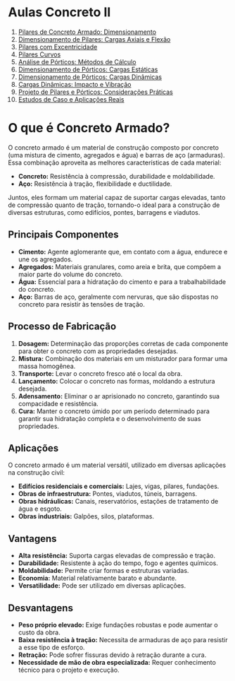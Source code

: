 # Aulas Concreto II

1. [Pilares de Concreto Armado: Dimensionamento](aula1)
2. [Dimensionamento de Pilares: Cargas Axiais e Flexão](aula2)
3. [Pilares com Excentricidade](aula3)
4. [Pilares Curvos](aula4)
5. [Análise de Pórticos: Métodos de Cálculo](aula5)
6. [Dimensionamento de Pórticos: Cargas Estáticas](aula6)
7. [Dimensionamento de Pórticos: Cargas Dinâmicas](aula7)
8. [Cargas Dinâmicas: Impacto e Vibração](aula8)
9. [Projeto de Pilares e Pórticos: Considerações Práticas](aula9)
10. [Estudos de Caso e Aplicações Reais](aula10)


# O que é Concreto Armado?

O concreto armado é um material de construção composto por concreto (uma mistura de cimento, agregados e água) e barras de aço (armaduras). Essa combinação aproveita as melhores características de cada material:

* **Concreto:** Resistência à compressão, durabilidade e moldabilidade.
* **Aço:** Resistência à tração, flexibilidade e ductilidade.

Juntos, eles formam um material capaz de suportar cargas elevadas, tanto de compressão quanto de tração, tornando-o ideal para a construção de diversas estruturas, como edifícios, pontes, barragens e viadutos.

## Principais Componentes

* **Cimento:** Agente aglomerante que, em contato com a água, endurece e une os agregados.
* **Agregados:** Materiais granulares, como areia e brita, que compõem a maior parte do volume do concreto.
* **Água:** Essencial para a hidratação do cimento e para a trabalhabilidade do concreto.
* **Aço:** Barras de aço, geralmente com nervuras, que são dispostas no concreto para resistir às tensões de tração.

## Processo de Fabricação

1. **Dosagem:** Determinação das proporções corretas de cada componente para obter o concreto com as propriedades desejadas.
2. **Mistura:** Combinação dos materiais em um misturador para formar uma massa homogênea.
3. **Transporte:** Levar o concreto fresco até o local da obra.
4. **Lançamento:** Colocar o concreto nas formas, moldando a estrutura desejada.
5. **Adensamento:** Eliminar o ar aprisionado no concreto, garantindo sua compacidade e resistência.
6. **Cura:** Manter o concreto úmido por um período determinado para garantir sua hidratação completa e o desenvolvimento de suas propriedades.

## Aplicações

O concreto armado é um material versátil, utilizado em diversas aplicações na construção civil:

* **Edifícios residenciais e comerciais:** Lajes, vigas, pilares, fundações.
* **Obras de infraestrutura:** Pontes, viadutos, túneis, barragens.
* **Obras hidráulicas:** Canais, reservatórios, estações de tratamento de água e esgoto.
* **Obras industriais:** Galpões, silos, plataformas.

## Vantagens

* **Alta resistência:** Suporta cargas elevadas de compressão e tração.
* **Durabilidade:** Resistente à ação do tempo, fogo e agentes químicos.
* **Moldabilidade:** Permite criar formas e estruturas variadas.
* **Economia:** Material relativamente barato e abundante.
* **Versatilidade:** Pode ser utilizado em diversas aplicações.

## Desvantagens

* **Peso próprio elevado:** Exige fundações robustas e pode aumentar o custo da obra.
* **Baixa resistência à tração:** Necessita de armaduras de aço para resistir a esse tipo de esforço.
* **Retração:** Pode sofrer fissuras devido à retração durante a cura.
* **Necessidade de mão de obra especializada:** Requer conhecimento técnico para o projeto e execução.
